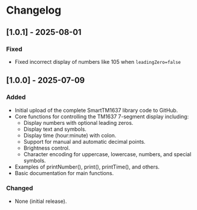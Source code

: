 # Changelog

## [1.0.1] - 2025-08-01
### Fixed
- Fixed incorrect display of numbers like 105 when `leadingZero=false`

## [1.0.0] - 2025-07-09
### Added
- Initial upload of the complete SmartTM1637 library code to GitHub.
- Core functions for controlling the TM1637 7-segment display including:
  - Display numbers with optional leading zeros.
  - Display text and symbols.
  - Display time (hour:minute) with colon.
  - Support for manual and automatic decimal points.
  - Brightness control.
  - Character encoding for uppercase, lowercase, numbers, and special symbols.
- Examples of printNumber(), print(), printTime(), and others.
- Basic documentation for main functions.

### Changed
- None (initial release).

